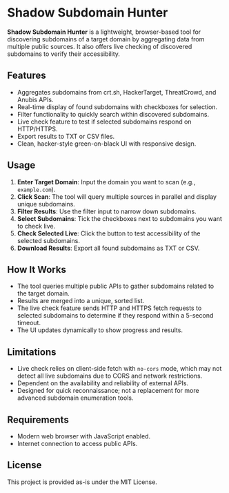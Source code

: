 # Shadow Subdomain Hunter

**Shadow Subdomain Hunter** is a lightweight, browser-based tool for discovering subdomains of a target domain by aggregating data from multiple public sources. It also offers live checking of discovered subdomains to verify their accessibility.

## Features

- Aggregates subdomains from crt.sh, HackerTarget, ThreatCrowd, and Anubis APIs.
- Real-time display of found subdomains with checkboxes for selection.
- Filter functionality to quickly search within discovered subdomains.
- Live check feature to test if selected subdomains respond on HTTP/HTTPS.
- Export results to TXT or CSV files.
- Clean, hacker-style green-on-black UI with responsive design.

## Usage

1. **Enter Target Domain**: Input the domain you want to scan (e.g., `example.com`).
2. **Click Scan**: The tool will query multiple sources in parallel and display unique subdomains.
3. **Filter Results**: Use the filter input to narrow down subdomains.
4. **Select Subdomains**: Tick the checkboxes next to subdomains you want to check live.
5. **Check Selected Live**: Click the button to test accessibility of the selected subdomains.
6. **Download Results**: Export all found subdomains as TXT or CSV.

## How It Works

- The tool queries multiple public APIs to gather subdomains related to the target domain.
- Results are merged into a unique, sorted list.
- The live check feature sends HTTP and HTTPS fetch requests to selected subdomains to determine if they respond within a 5-second timeout.
- The UI updates dynamically to show progress and results.

## Limitations

- Live check relies on client-side fetch with `no-cors` mode, which may not detect all live subdomains due to CORS and network restrictions.
- Dependent on the availability and reliability of external APIs.
- Designed for quick reconnaissance; not a replacement for more advanced subdomain enumeration tools.

## Requirements

- Modern web browser with JavaScript enabled.
- Internet connection to access public APIs.

## License

This project is provided as-is under the MIT License.